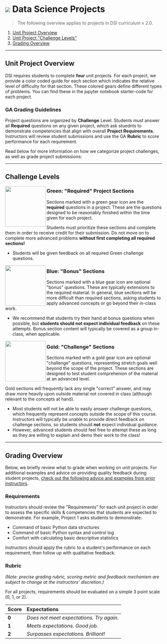 # ![](https://ga-dash.s3.amazonaws.com/production/assets/logo-9f88ae6c9c3871690e33280fcf557f33.png) Data Science Projects

> The following overview applies to projects in DSI curriculum v 2.0.


1. [Unit Project Overview](#overview)
2. [Unit Project "Challenge Levels"](#challenge)
3. [Grading Overview](#grading)

---

<a id="overview"></a>
## Unit Project Overview
DSI requires students to complete **four** unit projects. For each project, we provide a color coded guide for each section which indicates the relative level of difficulty for that section. These colored gears define different types of problems. You can find these in the jupyter notebook starter-code for each project. 

### GA Grading Guidelines
Project questions are organized by **Challenge** Level. Students must answer all **Required** questions on any given project, which ask stuednts to demonstrate competencies that align with overall **Project Requirements.** Instructors will review student submissions and  use the GA **Rubric** to score performance for each requirement.

Read below for more information on how we categorize project challenges, as well as grade project submissions:

---

<a id="challenge"></a>
## Challenge Levels

<img src="http://imgur.com/sHMsbEf.png" height="130px" align="left">

### Green: "Required" Project Sections

Sections marked with a green gear icon are the **required** questions in a project. These are the questions designed to be reasonably finished within the time given for each project. 

Students must prioritize these sections and complete them in order to receive credit for their submission. Do not move on to complete more advanced problems **without first completing all required sections!** 

- Students will be given feedback on all required Green challenge questions.


<img src="http://imgur.com/KdoOXiG.png" height="130px" align="left">

### Blue: "Bonus" Sections

Sections marked with a blue gear icon are optional "bonus" questions. These are typically extensions to the required material. In general, blue sections will be more difficult than required sections, asking students to apply advanced concepts or go beyond their in-class work.

- We recommend that students try their hand at bonus questions when possible, but **students should not expect individual feedback** on these attempts. Bonus section content will typically be covered as a group in-class, when applicable.


<img src="http://imgur.com/iphNreM.png" height="130px" align="left">

### Gold: "Challenge" Sections

Sections marked with a gold gear icon are optional "challenge" questions, representing stretch goals well beyond the scope of the project. These sections are designed to test student comprehenion of the material at an advanced level. 

Gold sections will frequently lack any single "correct" answer, and may draw more heavily upon outside material not covered in class (although relevant to the concepts at hand).

- Most students will not be able to easily answer challenge questions, which frequently represent concepts outside the scope of this course. Instructors will typically be unable to provide direct feedback on challenge sections, so students should **not** expect individual guidance.
- However, advanced students should feel free to attempt these as long as they are willing to explain and demo their work to the class!

---

<a id="grading"></a>
## Grading Overview

Below, we briefly review what to grade when working on unit projects. For additional examples and advice on providing quality feedback during student projects, [check out the following advice and examples from prior instructors](./instructor-facing-feedback-guide.md).

### Requirements

Instructors should review the "Requirements" for each unit project in order to assess the specific skills & competencies that students are expected to demonstrate. For example, Project 1 asks students to demonstrate:

  - Command of basic Python data structures
  - Command of basic Python syntax and control log
  - Comfort with calculating basic descriptive statistics

Instructors should apply the rubric to a student's performance on each requirement, then follow up with qualitative feedback.

### Rubric

_(Note: precise grading rubric, scoring metric and feedback mechanism are subject to change at the instructors' discretion.)_

For all projects, requirements should be evaluated on a simple 3 point scale (0, 1, or 2). 

Score | Expectations
:--- | :---
**0** | _Does not meet expectations. Try again._
**1** | _Meets expectations. Good job._
**2** | _Surpasses expectations. Brilliant!_


